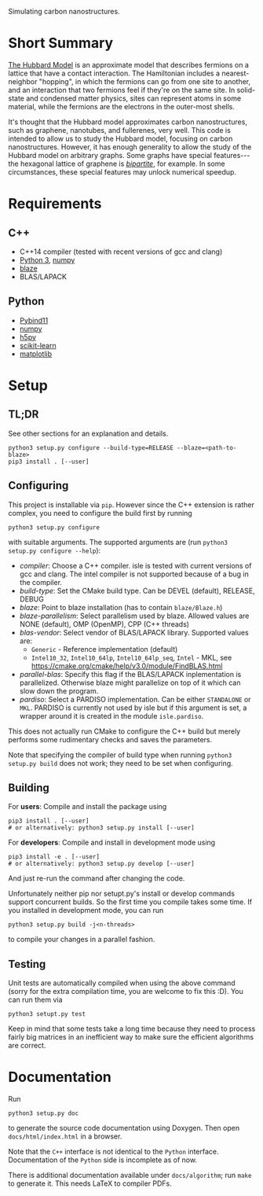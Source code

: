 Simulating carbon nanostructures.

# Short Summary

[The Hubbard Model][hubbard] is an approximate model that describes fermions on a lattice that have a contact interaction.  The Hamiltonian  includes a nearest-neighbor "hopping", in which the fermions can go from one site to another, and an interaction that two fermions feel if they're on the same site.  In solid-state and condensed matter physics, sites can represent atoms in some material, while the fermions are the electrons in the outer-most shells.

It's thought that the Hubbard model approximates carbon nanostructures, such as graphene, nanotubes, and fullerenes, very well.  This code is intended to allow us to study the Hubbard model, focusing on carbon nanostructures.  However, it has enough generality to allow the study of the Hubbard model on arbitrary graphs.  Some graphs have special features---the hexagonal lattice of graphene is [*bipartite*](https://en.wikipedia.org/wiki/Bipartite_graph), for example.  In some circumstances, these special features may unlock numerical speedup.

[hubbard]:  https://doi.org/10.1098%2Frspa.1963.0204


# Requirements

## C++
- C++14 compiler (tested with recent versions of gcc and clang)
- [Python 3](https://www.python.org/), [numpy](http://www.numpy.org/)
- [blaze](https://bitbucket.org/blaze-lib/blaze)
- BLAS/LAPACK

## Python
- [Pybind11](https://github.com/pybind/pybind11)
- [numpy](http://www.numpy.org/)
- [h5py](http://www.h5py.org/)
- [scikit-learn](http://scikit-learn.org/stable/)
- [matplotlib](https://matplotlib.org/)

# Setup

## TL;DR
See other sections for an explanation and details.
```
python3 setup.py configure --build-type=RELEASE --blaze=<path-to-blaze>
pip3 install . [--user]
```

## Configuring
This project is installable via `pip`. However since the C++ extension is rather complex, you need to configure the build first by running
```
python3 setup.py configure
```
with suitable arguments. The supported arguments are (run `python3 setup.py configure --help`):
- *compiler*: Choose a C++ compiler. isle is tested with current versions of gcc and clang. The intel compiler is not supported because of a bug in the compiler.
- *build-type*: Set the CMake build type. Can be DEVEL (default), RELEASE, DEBUG
- *blaze*: Point to blaze installation (has to contain `blaze/Blaze.h`)
- *blaze-parallelism*: Select parallelism used by blaze. Allowed values are NONE (default), OMP (OpenMP), CPP (C++ threads)
- *blas-vendor*: Select vendor of BLAS/LAPACK library. Supported values are:
    - `Generic` - Reference implementation (default)
    - `Intel10_32`, `Intel10_64lp`, `Intel10_64lp_seq`, `Intel` - MKL, see https://cmake.org/cmake/help/v3.0/module/FindBLAS.html
- *parallel-blas*: Specify this flag if the BLAS/LAPACK inplementation is parallelized. Otherwise blaze might parallelize on top of it which can slow down the program.
- *pardiso*: Select a PARDISO implementation. Can be either `STANDALONE` or `MKL`. PARDISO is currently not used by isle but if this argument is set, a wrapper around it is created in the module `isle.pardiso`.

This does not actually run CMake to configure the C++ build but merely performs some rudimentary checks and saves the parameters.

Note that specifying the compiler of build type when running `python3 setup.py build` does not work; they need to be set when configuring.

## Building
For **users**:
Compile and install the package using
```
pip3 install . [--user]
# or alternatively: python3 setup.py install [--user]
```

For **developers**:
Compile and install in development mode using
```
pip3 install -e . [--user]
# or alternatively: python3 setup.py develop [--user]
```
And just re-run the command after changing the code.

Unfortunately neither pip nor setupt.py's install or develop commands support concurrent builds. So the first time you compile takes some time. If you installed in development mode, you can run
```
python3 setup.py build -j<n-threads>
```
to compile your changes in a parallel fashion.

## Testing
Unit tests are automatically compiled when using the above command (sorry for the extra compilation time, you are welcome to fix this :D).
You can run them via
```
python3 setupt.py test
```
Keep in mind that some tests take a long time because they need to process fairly big matrices in an inefficient way to make sure the efficient algorithms are correct.

# Documentation
Run
```
python3 setup.py doc
```
to generate the source code documentation using Doxygen. Then open `docs/html/index.html` in a browser.

Note that the `C++` interface is not identical to the `Python` interface. Documentation of the `Python` side is incomplete as of now.

There is additional documentation available under `docs/algorithm`; run `make` to generate it. This needs LaTeX to compiler PDFs.
